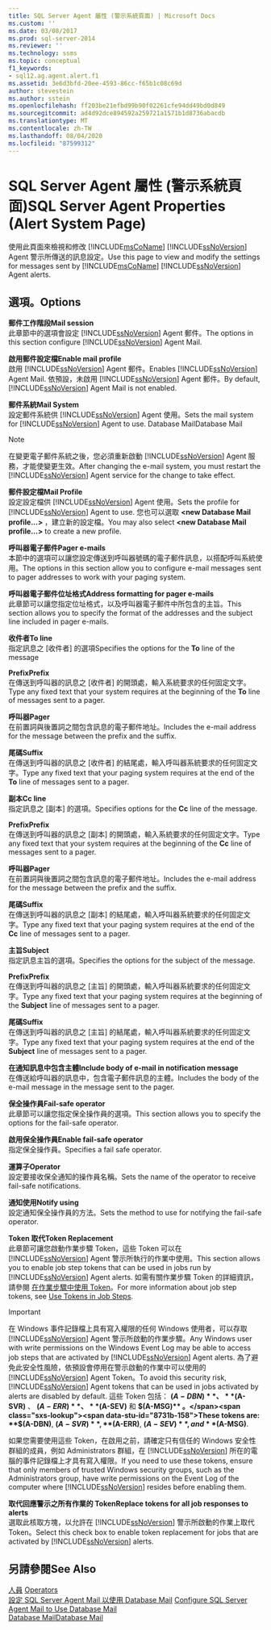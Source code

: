 ```yaml
---
title: SQL Server Agent 屬性 (警示系統頁面) | Microsoft Docs
ms.custom: ''
ms.date: 03/08/2017
ms.prod: sql-server-2014
ms.reviewer: ''
ms.technology: ssms
ms.topic: conceptual
f1_keywords:
- sql12.ag.agent.alert.f1
ms.assetid: 3e6d3bfd-20ee-4593-86cc-f65b1c08c69d
author: stevestein
ms.author: sstein
ms.openlocfilehash: ff203be21efbd99b90f02261cfe94dd49bd0d849
ms.sourcegitcommit: ad4d92dce894592a259721a1571b1d8736abacdb
ms.translationtype: MT
ms.contentlocale: zh-TW
ms.lasthandoff: 08/04/2020
ms.locfileid: "87599312"
---
```

# <a name="sql-server-agent-properties-alert-system-page"></a><span data-ttu-id="8731b-102">SQL Server Agent 屬性 (警示系統頁面)</span><span class="sxs-lookup"><span data-stu-id="8731b-102">SQL Server Agent Properties (Alert System Page)</span></span>
  <span data-ttu-id="8731b-103">使用此頁面來檢視和修改 [!INCLUDE[msCoName](../../includes/msconame-md.md)] [!INCLUDE[ssNoVersion](../../includes/ssnoversion-md.md)] Agent 警示所傳送的訊息設定。</span><span class="sxs-lookup"><span data-stu-id="8731b-103">Use this page to view and modify the settings for messages sent by [!INCLUDE[msCoName](../../includes/msconame-md.md)] [!INCLUDE[ssNoVersion](../../includes/ssnoversion-md.md)] Agent alerts.</span></span>  
  
## <a name="options"></a><span data-ttu-id="8731b-104">選項。</span><span class="sxs-lookup"><span data-stu-id="8731b-104">Options</span></span>  
 <span data-ttu-id="8731b-105">**郵件工作階段**</span><span class="sxs-lookup"><span data-stu-id="8731b-105">**Mail session**</span></span>  
 <span data-ttu-id="8731b-106">此章節中的選項會設定 [!INCLUDE[ssNoVersion](../../includes/ssnoversion-md.md)] Agent 郵件。</span><span class="sxs-lookup"><span data-stu-id="8731b-106">The options in this section configure [!INCLUDE[ssNoVersion](../../includes/ssnoversion-md.md)] Agent Mail.</span></span>  
  
 <span data-ttu-id="8731b-107">**啟用郵件設定檔**</span><span class="sxs-lookup"><span data-stu-id="8731b-107">**Enable mail profile**</span></span>  
 <span data-ttu-id="8731b-108">啟用 [!INCLUDE[ssNoVersion](../../includes/ssnoversion-md.md)] Agent 郵件。</span><span class="sxs-lookup"><span data-stu-id="8731b-108">Enables [!INCLUDE[ssNoVersion](../../includes/ssnoversion-md.md)] Agent Mail.</span></span> <span data-ttu-id="8731b-109">依預設，未啟用 [!INCLUDE[ssNoVersion](../../includes/ssnoversion-md.md)] Agent 郵件。</span><span class="sxs-lookup"><span data-stu-id="8731b-109">By default, [!INCLUDE[ssNoVersion](../../includes/ssnoversion-md.md)] Agent Mail is not enabled.</span></span>  
  
 <span data-ttu-id="8731b-110">**郵件系統**</span><span class="sxs-lookup"><span data-stu-id="8731b-110">**Mail System**</span></span>  
 <span data-ttu-id="8731b-111">設定郵件系統供 [!INCLUDE[ssNoVersion](../../includes/ssnoversion-md.md)] Agent 使用。</span><span class="sxs-lookup"><span data-stu-id="8731b-111">Sets the mail system for [!INCLUDE[ssNoVersion](../../includes/ssnoversion-md.md)] Agent to use.</span></span> <span data-ttu-id="8731b-112">Database Mail</span><span class="sxs-lookup"><span data-stu-id="8731b-112">Database Mail</span></span>  
  
> [!NOTE]  
>  <span data-ttu-id="8731b-113">在變更電子郵件系統之後，您必須重新啟動 [!INCLUDE[ssNoVersion](../../includes/ssnoversion-md.md)] Agent 服務，才能使變更生效。</span><span class="sxs-lookup"><span data-stu-id="8731b-113">After changing the e-mail system, you must restart the [!INCLUDE[ssNoVersion](../../includes/ssnoversion-md.md)] Agent service for the change to take effect.</span></span>  
  
 <span data-ttu-id="8731b-114">**郵件設定檔**</span><span class="sxs-lookup"><span data-stu-id="8731b-114">**Mail Profile**</span></span>  
 <span data-ttu-id="8731b-115">設定設定檔供 [!INCLUDE[ssNoVersion](../../includes/ssnoversion-md.md)] Agent 使用。</span><span class="sxs-lookup"><span data-stu-id="8731b-115">Sets the profile for [!INCLUDE[ssNoVersion](../../includes/ssnoversion-md.md)] Agent to use.</span></span> <span data-ttu-id="8731b-116">您也可以選取 **\<new Database Mail profile...>** ，建立新的設定檔。</span><span class="sxs-lookup"><span data-stu-id="8731b-116">You may also select **\<new Database Mail profile...>** to create a new profile.</span></span>  
  
 <span data-ttu-id="8731b-117">**呼叫器電子郵件**</span><span class="sxs-lookup"><span data-stu-id="8731b-117">**Pager e-mails**</span></span>  
 <span data-ttu-id="8731b-118">本節中的選項可以讓您設定傳送到呼叫器號碼的電子郵件訊息，以搭配呼叫系統使用。</span><span class="sxs-lookup"><span data-stu-id="8731b-118">The options in this section allow you to configure e-mail messages sent to pager addresses to work with your paging system.</span></span>  
  
 <span data-ttu-id="8731b-119">**呼叫器電子郵件位址格式**</span><span class="sxs-lookup"><span data-stu-id="8731b-119">**Address formatting for pager e-mails**</span></span>  
 <span data-ttu-id="8731b-120">此章節可以讓您指定位址格式，以及呼叫器電子郵件中所包含的主旨。</span><span class="sxs-lookup"><span data-stu-id="8731b-120">This section allows you to specify the format of the addresses and the subject line included in pager e-mails.</span></span>  
  
 <span data-ttu-id="8731b-121">**收件者**</span><span class="sxs-lookup"><span data-stu-id="8731b-121">**To line**</span></span>  
 <span data-ttu-id="8731b-122">指定訊息之 [收件者]  的選項</span><span class="sxs-lookup"><span data-stu-id="8731b-122">Specifies the options for the **To** line of the message</span></span>  
  
 <span data-ttu-id="8731b-123">**Prefix**</span><span class="sxs-lookup"><span data-stu-id="8731b-123">**Prefix**</span></span>  
 <span data-ttu-id="8731b-124">在傳送到呼叫器的訊息之 [收件者]  的開頭處，輸入系統要求的任何固定文字。</span><span class="sxs-lookup"><span data-stu-id="8731b-124">Type any fixed text that your system requires at the beginning of the **To** line of messages sent to a pager.</span></span>  
  
 <span data-ttu-id="8731b-125">**呼叫器**</span><span class="sxs-lookup"><span data-stu-id="8731b-125">**Pager**</span></span>  
 <span data-ttu-id="8731b-126">在前置詞與後置詞之間包含訊息的電子郵件地址。</span><span class="sxs-lookup"><span data-stu-id="8731b-126">Includes the e-mail address for the message between the prefix and the suffix.</span></span>  
  
 <span data-ttu-id="8731b-127">**尾碼**</span><span class="sxs-lookup"><span data-stu-id="8731b-127">**Suffix**</span></span>  
 <span data-ttu-id="8731b-128">在傳送到呼叫器的訊息之 [收件者]  的結尾處，輸入呼叫器系統要求的任何固定文字。</span><span class="sxs-lookup"><span data-stu-id="8731b-128">Type any fixed text that your paging system requires at the end of the **To** line of messages sent to a pager.</span></span>  
  
 <span data-ttu-id="8731b-129">**副本**</span><span class="sxs-lookup"><span data-stu-id="8731b-129">**Cc line**</span></span>  
 <span data-ttu-id="8731b-130">指定訊息之 [副本]  的選項。</span><span class="sxs-lookup"><span data-stu-id="8731b-130">Specifies options for the **Cc** line of the message.</span></span>  
  
 <span data-ttu-id="8731b-131">**Prefix**</span><span class="sxs-lookup"><span data-stu-id="8731b-131">**Prefix**</span></span>  
 <span data-ttu-id="8731b-132">在傳送到呼叫器的訊息之 [副本]  的開頭處，輸入系統要求的任何固定文字。</span><span class="sxs-lookup"><span data-stu-id="8731b-132">Type any fixed text that your system requires at the beginning of the **Cc** line of messages sent to a pager.</span></span>  
  
 <span data-ttu-id="8731b-133">**呼叫器**</span><span class="sxs-lookup"><span data-stu-id="8731b-133">**Pager**</span></span>  
 <span data-ttu-id="8731b-134">在前置詞與後置詞之間包含訊息的電子郵件地址。</span><span class="sxs-lookup"><span data-stu-id="8731b-134">Includes the e-mail address for the message between the prefix and the suffix.</span></span>  
  
 <span data-ttu-id="8731b-135">**尾碼**</span><span class="sxs-lookup"><span data-stu-id="8731b-135">**Suffix**</span></span>  
 <span data-ttu-id="8731b-136">在傳送到呼叫器的訊息之 [副本]  的結尾處，輸入呼叫器系統要求的任何固定文字。</span><span class="sxs-lookup"><span data-stu-id="8731b-136">Type any fixed text that your paging system requires at the end of the **Cc** line of messages sent to a pager.</span></span>  
  
 <span data-ttu-id="8731b-137">**主旨**</span><span class="sxs-lookup"><span data-stu-id="8731b-137">**Subject**</span></span>  
 <span data-ttu-id="8731b-138">指定訊息主旨的選項。</span><span class="sxs-lookup"><span data-stu-id="8731b-138">Specifies the options for the subject of the message.</span></span>  
  
 <span data-ttu-id="8731b-139">**Prefix**</span><span class="sxs-lookup"><span data-stu-id="8731b-139">**Prefix**</span></span>  
 <span data-ttu-id="8731b-140">在傳送到呼叫器的訊息之 [主旨]  的開頭處，輸入呼叫器系統要求的任何固定文字。</span><span class="sxs-lookup"><span data-stu-id="8731b-140">Type any fixed text that your paging system requires at the beginning of the **Subject** line of messages sent to a pager.</span></span>  
  
 <span data-ttu-id="8731b-141">**尾碼**</span><span class="sxs-lookup"><span data-stu-id="8731b-141">**Suffix**</span></span>  
 <span data-ttu-id="8731b-142">在傳送到呼叫器的訊息之 [主旨]  的結尾處，輸入呼叫器系統要求的任何固定文字。</span><span class="sxs-lookup"><span data-stu-id="8731b-142">Type any fixed text that your paging system requires at the end of the **Subject** line of messages sent to a pager.</span></span>  
  
 <span data-ttu-id="8731b-143">**在通知訊息中包含主體**</span><span class="sxs-lookup"><span data-stu-id="8731b-143">**Include body of e-mail in notification message**</span></span>  
 <span data-ttu-id="8731b-144">在傳送給呼叫器的訊息中，包含電子郵件訊息的主體。</span><span class="sxs-lookup"><span data-stu-id="8731b-144">Includes the body of the e-mail message in the message sent to the pager.</span></span>  
  
 <span data-ttu-id="8731b-145">**保全操作員**</span><span class="sxs-lookup"><span data-stu-id="8731b-145">**Fail-safe operator**</span></span>  
 <span data-ttu-id="8731b-146">此章節可以讓您指定保全操作員的選項。</span><span class="sxs-lookup"><span data-stu-id="8731b-146">This section allows you to specify the options for the fail-safe operator.</span></span>  
  
 <span data-ttu-id="8731b-147">**啟用保全操作員**</span><span class="sxs-lookup"><span data-stu-id="8731b-147">**Enable fail-safe operator**</span></span>  
 <span data-ttu-id="8731b-148">指定保全操作員。</span><span class="sxs-lookup"><span data-stu-id="8731b-148">Specifies a fail safe operator.</span></span>  
  
 <span data-ttu-id="8731b-149">**運算子**</span><span class="sxs-lookup"><span data-stu-id="8731b-149">**Operator**</span></span>  
 <span data-ttu-id="8731b-150">設定要接收保全通知的操作員名稱。</span><span class="sxs-lookup"><span data-stu-id="8731b-150">Sets the name of the operator to receive fail-safe notifications.</span></span>  
  
 <span data-ttu-id="8731b-151">**通知使用**</span><span class="sxs-lookup"><span data-stu-id="8731b-151">**Notify using**</span></span>  
 <span data-ttu-id="8731b-152">設定通知保全操作員的方法。</span><span class="sxs-lookup"><span data-stu-id="8731b-152">Sets the method to use for notifying the fail-safe operator.</span></span>  
  
 <span data-ttu-id="8731b-153">**Token 取代**</span><span class="sxs-lookup"><span data-stu-id="8731b-153">**Token Replacement**</span></span>  
 <span data-ttu-id="8731b-154">此章節可讓您啟動作業步驟 Token，這些 Token 可以在 [!INCLUDE[ssNoVersion](../../includes/ssnoversion-md.md)] Agent 警示所執行的作業中使用。</span><span class="sxs-lookup"><span data-stu-id="8731b-154">This section allows you to enable job step tokens that can be used in jobs run by [!INCLUDE[ssNoVersion](../../includes/ssnoversion-md.md)] Agent alerts.</span></span> <span data-ttu-id="8731b-155">如需有關作業步驟 Token 的詳細資訊，請參閱 [在作業步驟中使用 Token](use-tokens-in-job-steps.md)。</span><span class="sxs-lookup"><span data-stu-id="8731b-155">For more information about job step tokens, see [Use Tokens in Job Steps](use-tokens-in-job-steps.md).</span></span>  
  
> [!IMPORTANT]  
>  <span data-ttu-id="8731b-156">在 Windows 事件記錄檔上具有寫入權限的任何 Windows 使用者，可以存取 [!INCLUDE[ssNoVersion](../../includes/ssnoversion-md.md)] Agent 警示所啟動的作業步驟。</span><span class="sxs-lookup"><span data-stu-id="8731b-156">Any Windows user with write permissions on the Windows Event Log may be able to access job steps that are activated by [!INCLUDE[ssNoVersion](../../includes/ssnoversion-md.md)] Agent alerts.</span></span> <span data-ttu-id="8731b-157">為了避免此安全性風險，依預設會停用在警示啟動的作業中可以使用的 [!INCLUDE[ssNoVersion](../../includes/ssnoversion-md.md)] Agent Token。</span><span class="sxs-lookup"><span data-stu-id="8731b-157">To avoid this security risk, [!INCLUDE[ssNoVersion](../../includes/ssnoversion-md.md)] Agent tokens that can be used in jobs activated by alerts are disabled by default.</span></span> <span data-ttu-id="8731b-158">這些 Token 包括： **$(A-DBN)** 、 **$(A-SVR)** 、 **$(A-ERR)** 、 **$(A-SEV)** 和 **$(A-MSG)** 。</span><span class="sxs-lookup"><span data-stu-id="8731b-158">These tokens are: **$(A-DBN)**, **$(A-SVR)**, **$(A-ERR)**, **$(A-SEV)**, and **$(A-MSG)**.</span></span>  
>   
>  <span data-ttu-id="8731b-159">如果您需要使用這些 Token，在啟用之前，請確定只有信任的 Windows 安全性群組的成員，例如 Administrators 群組，在 [!INCLUDE[ssNoVersion](../../includes/ssnoversion-md.md)] 所在的電腦的事件記錄檔上才具有寫入權限。</span><span class="sxs-lookup"><span data-stu-id="8731b-159">If you need to use these tokens, ensure that only members of trusted Windows security groups, such as the Administrators group, have write permissions on the Event Log of the computer where [!INCLUDE[ssNoVersion](../../includes/ssnoversion-md.md)] resides before enabling them.</span></span>  
  
 <span data-ttu-id="8731b-160">**取代回應警示之所有作業的 Token**</span><span class="sxs-lookup"><span data-stu-id="8731b-160">**Replace tokens for all job responses to alerts**</span></span>  
 <span data-ttu-id="8731b-161">選取此核取方塊，以允許在 [!INCLUDE[ssNoVersion](../../includes/ssnoversion-md.md)] 警示所啟動的作業上取代 Token。</span><span class="sxs-lookup"><span data-stu-id="8731b-161">Select this check box to enable token replacement for jobs that are activated by [!INCLUDE[ssNoVersion](../../includes/ssnoversion-md.md)] alerts.</span></span>  
  
## <a name="see-also"></a><span data-ttu-id="8731b-162">另請參閱</span><span class="sxs-lookup"><span data-stu-id="8731b-162">See Also</span></span>  
 <span data-ttu-id="8731b-163">[人員](operators.md) </span><span class="sxs-lookup"><span data-stu-id="8731b-163">[Operators](operators.md) </span></span>  
 <span data-ttu-id="8731b-164">[設定 SQL Server Agent Mail 以使用 Database Mail](../../relational-databases/database-mail/configure-sql-server-agent-mail-to-use-database-mail.md) </span><span class="sxs-lookup"><span data-stu-id="8731b-164">[Configure SQL Server Agent Mail to Use Database Mail](../../relational-databases/database-mail/configure-sql-server-agent-mail-to-use-database-mail.md) </span></span>  
 [<span data-ttu-id="8731b-165">Database Mail</span><span class="sxs-lookup"><span data-stu-id="8731b-165">Database Mail</span></span>](../../relational-databases/database-mail/database-mail.md)  
  
  
